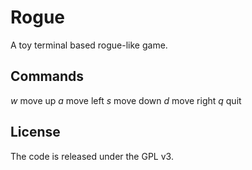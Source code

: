 Rogue
=====
A toy terminal based rogue-like game.


Commands
--------
*w* move up
*a* move left
*s* move down
*d* move right
*q* quit


License
-------
The code is released under the GPL v3.
